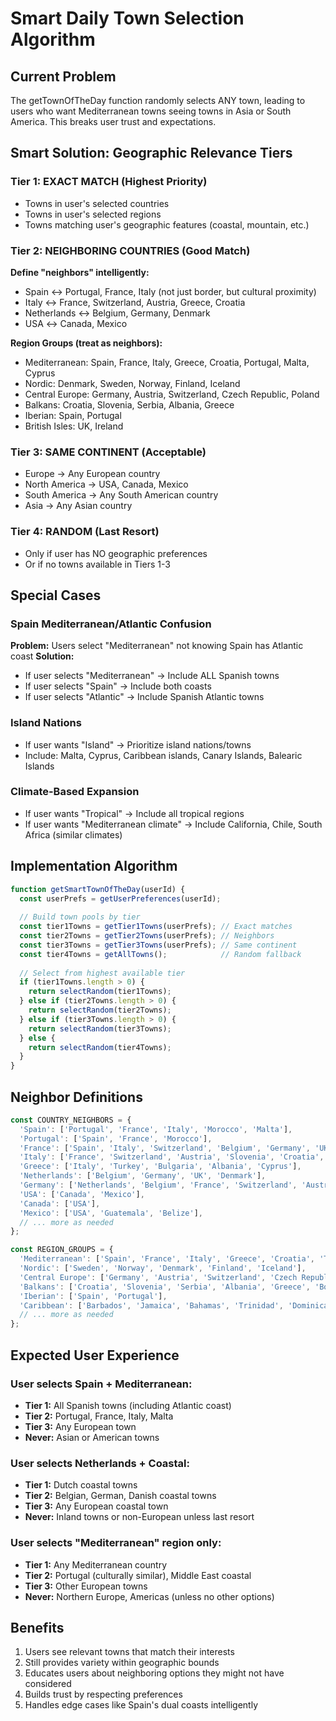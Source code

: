 # Smart Daily Town Selection Algorithm

## Current Problem
The getTownOfTheDay function randomly selects ANY town, leading to users who want Mediterranean towns seeing towns in Asia or South America. This breaks user trust and expectations.

## Smart Solution: Geographic Relevance Tiers

### Tier 1: EXACT MATCH (Highest Priority)
- Towns in user's selected countries
- Towns in user's selected regions
- Towns matching user's geographic features (coastal, mountain, etc.)

### Tier 2: NEIGHBORING COUNTRIES (Good Match)
**Define "neighbors" intelligently:**
- Spain ↔ Portugal, France, Italy (not just border, but cultural proximity)
- Italy ↔ France, Switzerland, Austria, Greece, Croatia
- Netherlands ↔ Belgium, Germany, Denmark
- USA ↔ Canada, Mexico

**Region Groups (treat as neighbors):**
- Mediterranean: Spain, France, Italy, Greece, Croatia, Portugal, Malta, Cyprus
- Nordic: Denmark, Sweden, Norway, Finland, Iceland
- Central Europe: Germany, Austria, Switzerland, Czech Republic, Poland
- Balkans: Croatia, Slovenia, Serbia, Albania, Greece
- Iberian: Spain, Portugal
- British Isles: UK, Ireland

### Tier 3: SAME CONTINENT (Acceptable)
- Europe → Any European country
- North America → USA, Canada, Mexico
- South America → Any South American country
- Asia → Any Asian country

### Tier 4: RANDOM (Last Resort)
- Only if user has NO geographic preferences
- Or if no towns available in Tiers 1-3

## Special Cases

### Spain Mediterranean/Atlantic Confusion
**Problem:** Users select "Mediterranean" not knowing Spain has Atlantic coast
**Solution:** 
- If user selects "Mediterranean" → Include ALL Spanish towns
- If user selects "Spain" → Include both coasts
- If user selects "Atlantic" → Include Spanish Atlantic towns

### Island Nations
- If user wants "Island" → Prioritize island nations/towns
- Include: Malta, Cyprus, Caribbean islands, Canary Islands, Balearic Islands

### Climate-Based Expansion
- If user wants "Tropical" → Include all tropical regions
- If user wants "Mediterranean climate" → Include California, Chile, South Africa (similar climates)

## Implementation Algorithm

```javascript
function getSmartTownOfTheDay(userId) {
  const userPrefs = getUserPreferences(userId);
  
  // Build town pools by tier
  const tier1Towns = getTier1Towns(userPrefs); // Exact matches
  const tier2Towns = getTier2Towns(userPrefs); // Neighbors
  const tier3Towns = getTier3Towns(userPrefs); // Same continent
  const tier4Towns = getAllTowns();            // Random fallback
  
  // Select from highest available tier
  if (tier1Towns.length > 0) {
    return selectRandom(tier1Towns);
  } else if (tier2Towns.length > 0) {
    return selectRandom(tier2Towns);
  } else if (tier3Towns.length > 0) {
    return selectRandom(tier3Towns);
  } else {
    return selectRandom(tier4Towns);
  }
}
```

## Neighbor Definitions

```javascript
const COUNTRY_NEIGHBORS = {
  'Spain': ['Portugal', 'France', 'Italy', 'Morocco', 'Malta'],
  'Portugal': ['Spain', 'France', 'Morocco'],
  'France': ['Spain', 'Italy', 'Switzerland', 'Belgium', 'Germany', 'UK'],
  'Italy': ['France', 'Switzerland', 'Austria', 'Slovenia', 'Croatia', 'Greece', 'Malta'],
  'Greece': ['Italy', 'Turkey', 'Bulgaria', 'Albania', 'Cyprus'],
  'Netherlands': ['Belgium', 'Germany', 'UK', 'Denmark'],
  'Germany': ['Netherlands', 'Belgium', 'France', 'Switzerland', 'Austria', 'Czech Republic', 'Poland', 'Denmark'],
  'USA': ['Canada', 'Mexico'],
  'Canada': ['USA'],
  'Mexico': ['USA', 'Guatemala', 'Belize'],
  // ... more as needed
};

const REGION_GROUPS = {
  'Mediterranean': ['Spain', 'France', 'Italy', 'Greece', 'Croatia', 'Turkey', 'Cyprus', 'Malta', 'Portugal'],
  'Nordic': ['Sweden', 'Norway', 'Denmark', 'Finland', 'Iceland'],
  'Central Europe': ['Germany', 'Austria', 'Switzerland', 'Czech Republic', 'Poland', 'Hungary'],
  'Balkans': ['Croatia', 'Slovenia', 'Serbia', 'Albania', 'Greece', 'Bosnia', 'Montenegro'],
  'Iberian': ['Spain', 'Portugal'],
  'Caribbean': ['Barbados', 'Jamaica', 'Bahamas', 'Trinidad', 'Dominican Republic'],
  // ... more as needed
};
```

## Expected User Experience

### User selects Spain + Mediterranean:
- **Tier 1:** All Spanish towns (including Atlantic coast)
- **Tier 2:** Portugal, France, Italy, Malta
- **Tier 3:** Any European town
- **Never:** Asian or American towns

### User selects Netherlands + Coastal:
- **Tier 1:** Dutch coastal towns
- **Tier 2:** Belgian, German, Danish coastal towns
- **Tier 3:** Any European coastal town
- **Never:** Inland towns or non-European unless last resort

### User selects "Mediterranean" region only:
- **Tier 1:** Any Mediterranean country
- **Tier 2:** Portugal (culturally similar), Middle East coastal
- **Tier 3:** Other European towns
- **Never:** Northern Europe, Americas (unless no other options)

## Benefits
1. Users see relevant towns that match their interests
2. Still provides variety within geographic bounds
3. Educates users about neighboring options they might not have considered
4. Builds trust by respecting preferences
5. Handles edge cases like Spain's dual coasts intelligently